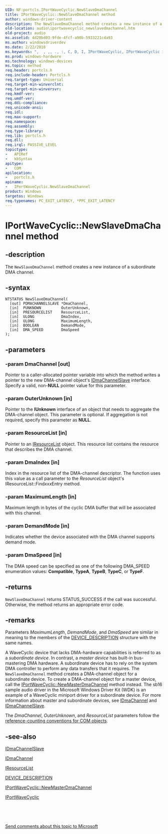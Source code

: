 ```yaml
---
UID: NF:portcls.IPortWaveCyclic.NewSlaveDmaChannel
title: IPortWaveCyclic::NewSlaveDmaChannel method
author: windows-driver-content
description: The NewSlaveDmaChannel method creates a new instance of a subordinate DMA channel.
old-location: audio\iportwavecyclic_newslavedmachannel.htm
old-project: audio
ms.assetid: 4d20bd03-9fde-4fcf-a90b-5933221cda93
ms.author: windowsdriverdev
ms.date: 2/22/2018
ms.keywords: ",  , ,, ., :, C, D, I, IPortWaveCyclic, IPortWaveCyclic interface [Audio Devices], NewSlaveDmaChannel method, IPortWaveCyclic::NewSlaveDmaChannel, N, NewSlaveDmaChannel method [Audio Devices], NewSlaveDmaChannel method [Audio Devices], IPortWaveCyclic interface, NewSlaveDmaChannel,IPortWaveCyclic.NewSlaveDmaChannel, P, S, W, a, audio.iportwavecyclic_newslavedmachannel, audmp-routines_63146fe2-162d-4457-9dda-807f1d3931ac.xml, c, e, h, i, l, m, n, o, portcls/IPortWaveCyclic::NewSlaveDmaChannel, r, t, v, w, y"
ms.prod: windows-hardware
ms.technology: windows-devices
ms.topic: method
req.header: portcls.h
req.include-header: Portcls.h
req.target-type: Universal
req.target-min-winverclnt: 
req.target-min-winversvr: 
req.kmdf-ver: 
req.umdf-ver: 
req.ddi-compliance: 
req.unicode-ansi: 
req.idl: 
req.max-support: 
req.namespace: 
req.assembly: 
req.type-library: 
req.lib: portcls.h
req.dll: 
req.irql: PASSIVE_LEVEL
topictype:
-	APIRef
-	kbSyntax
apitype:
-	COM
apilocation:
-	portcls.h
apiname:
-	IPortWaveCyclic.NewSlaveDmaChannel
product: Windows
targetos: Windows
req.typenames: PC_EXIT_LATENCY, *PPC_EXIT_LATENCY
---
```


# IPortWaveCyclic::NewSlaveDmaChannel method


## -description


The <code>NewSlaveDmaChannel</code> method creates a new instance of a subordinate DMA channel.


## -syntax


````
NTSTATUS NewSlaveDmaChannel(
  [out] PDMACHANNELSLAVE *DmaChannel,
  [in]  PUNKNOWN         OuterUnknown,
  [in]  PRESOURCELIST    ResourceList,
  [in]  ULONG            DmaIndex,
  [in]  ULONG            MaximumLength,
  [in]  BOOLEAN          DemandMode,
  [in]  DMA_SPEED        DmaSpeed
);
````


## -parameters




### -param DmaChannel [out]

Pointer to a caller-allocated pointer variable into which the method writes a pointer to the new DMA-channel object's <a href="..\portcls\nn-portcls-idmachannelslave.md">IDmaChannelSlave</a> interface. Specify a valid, non-<b>NULL</b> pointer value for this parameter.


### -param OuterUnknown [in]

Pointer to the <b>IUnknown</b> interface of an object that needs to aggregate the DMA-channel object. This parameter is optional. If aggregation is not required, specify this parameter as <b>NULL</b>.


### -param ResourceList [in]

Pointer to an <a href="..\portcls\nn-portcls-iresourcelist.md">IResourceList</a> object. This resource list contains the resource that describes the DMA channel.


### -param DmaIndex [in]

Index in the resource list of the DMA-channel descriptor. The function uses this value as a call parameter to the <i>ResourceList</i> object's IResourceList::Find<i>xxx</i>Entry method.


### -param MaximumLength [in]

Maximum length in bytes of the cyclic DMA buffer that will be associated with this channel.


### -param DemandMode [in]

Indicates whether the device associated with the DMA channel supports demand mode.


### -param DmaSpeed [in]

The DMA speed can be specified as one of the following DMA_SPEED enumeration values: <b>Compatible</b>, <b>TypeA</b>, <b>TypeB</b>, <b>TypeC</b>, or <b>TypeF</b>.


## -returns



<code>NewSlaveDmaChannel</code> returns STATUS_SUCCESS if the call was successful. Otherwise, the method returns an appropriate error code.




## -remarks



Parameters <i>MaximumLength</i>, <i>DemandMode</i>, and <i>DmaSpeed</i> are similar in meaning to the members of the <a href="..\wdm\ns-wdm-_device_description.md">DEVICE_DESCRIPTION</a> structure with the same names.

A WaveCyclic device that lacks DMA-hardware capabilities is referred to as a <i>subordinate device</i>. In contrast, a <i>master device</i> has built-in bus-mastering DMA hardware. A subordinate device has to rely on the system DMA controller to perform any data transfers that it requires. The <code>NewSlaveDmaChannel</code> method creates a DMA-channel object for a subordinate device. To create a DMA-channel object for a master device, call the <a href="https://msdn.microsoft.com/library/windows/hardware/ff536900">IPortWaveCyclic::NewMasterDmaChannel</a> method instead. The sb16 sample audio driver in the Microsoft Windows Driver Kit (WDK) is an example of a WaveCyclic miniport driver for a subordinate device. For more information about master and subordinate devices, see <a href="..\portcls\nn-portcls-idmachannel.md">IDmaChannel</a> and <a href="..\portcls\nn-portcls-idmachannelslave.md">IDmaChannelSlave</a>.

The <i>DmaChannel</i>, <i>OuterUnknown</i>, and <i>ResourceList</i> parameters follow the <a href="https://msdn.microsoft.com/e6b19110-37e2-4d23-a528-6393c12ab650">reference-counting conventions for COM objects</a>.




## -see-also

<a href="..\portcls\nn-portcls-idmachannelslave.md">IDmaChannelSlave</a>



<a href="..\portcls\nn-portcls-idmachannel.md">IDmaChannel</a>



<a href="..\portcls\nn-portcls-iresourcelist.md">IResourceList</a>



<a href="..\wdm\ns-wdm-_device_description.md">DEVICE_DESCRIPTION</a>



<a href="https://msdn.microsoft.com/library/windows/hardware/ff536900">IPortWaveCyclic::NewMasterDmaChannel</a>



<a href="..\portcls\nn-portcls-iportwavecyclic.md">IPortWaveCyclic</a>



 

 

<a href="mailto:wsddocfb@microsoft.com?subject=Documentation%20feedback [audio\audio]:%20IPortWaveCyclic::NewSlaveDmaChannel method%20 RELEASE:%20(2/22/2018)&amp;body=%0A%0APRIVACY STATEMENT%0A%0AWe use your feedback to improve the documentation. We don't use your email address for any other purpose, and we'll remove your email address from our system after the issue that you're reporting is fixed. While we're working to fix this issue, we might send you an email message to ask for more info. Later, we might also send you an email message to let you know that we've addressed your feedback.%0A%0AFor more info about Microsoft's privacy policy, see http://privacy.microsoft.com/en-us/default.aspx." title="Send comments about this topic to Microsoft">Send comments about this topic to Microsoft</a>

